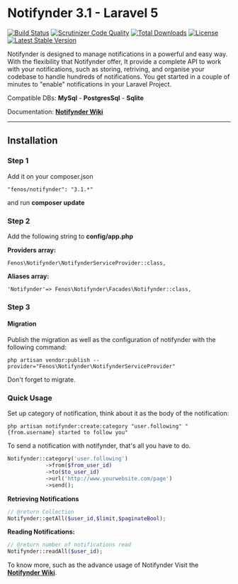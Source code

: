 Notifynder 3.1 - Laravel 5
==========

[![Build Status](https://travis-ci.org/fenos/Notifynder.svg?branch=master)](https://travis-ci.org/fenos/Notifynder)
[![Scrutinizer Code Quality](https://scrutinizer-ci.com/g/fenos/Notifynder/badges/quality-score.png?b=master)](https://scrutinizer-ci.com/g/fenos/Notifynder/?branch=master)
[![Total Downloads](https://poser.pugx.org/fenos/notifynder/downloads.svg)](https://packagist.org/packages/fenos/notifynder)
[![License](https://poser.pugx.org/fenos/Notifynder/license.png)](https://packagist.org/packages/fenos/Notifynder)
[![Latest Stable Version](https://poser.pugx.org/fenos/notifynder/v/stable.png)](https://packagist.org/packages/fenos/notifynder)

Notifynder is designed to manage notifications in a powerful and easy way.
With the flexibility that Notifynder offer, It provide a complete API to work with your notifications,
such as storing, retriving, and organise your codebase to handle hundreds of notifications.
You get started in a couple of minutes to "enable" notifications in your Laravel Project.

Compatible DBs: **MySql** - **PostgresSql** - **Sqlite**

Documentation: **[Notifynder Wiki](https://github.com/fenos/Notifynder/wiki)**
- - -

## Installation ##

### Step 1 ###

Add it on your composer.json

~~~
"fenos/notifynder": "3.1.*"
~~~

and run **composer update**


### Step 2 ###

Add the following string to **config/app.php**

**Providers array:**

~~~
Fenos\Notifynder\NotifynderServiceProvider::class,
~~~

**Aliases array:**

~~~
'Notifynder'=> Fenos\Notifynder\Facades\Notifynder::class,
~~~

### Step 3 ###

#### Migration ####

Publish the migration as well as the configuration of notifynder with the following command:

~~~
php artisan vendor:publish --provider="Fenos\Notifynder\NotifynderServiceProvider"
~~~

Don't forget to migrate.

### Quick Usage ###

Set up category of notification, think about it as the
body of the notification:

~~~
php artisan notifynder:create:category "user.following" "{from.username} started to follow you"
~~~

To send a notification with notifynder, that's all
you have to do.

~~~php
Notifynder::category('user.following')
            ->from($from_user_id)
            ->to($to_user_id)
            ->url('http://www.yourwebsite.com/page')
            ->send();
~~~

**Retrieving Notifications**

~~~php
// @return Collection
Notifynder::getAll($user_id,$limit,$paginateBool);
~~~

**Reading Notifications:**
~~~php
// @return number of notifications read
Notifynder::readAll($user_id);
~~~

To know more, such as the advance usage of Notifynder Visit the **[Notifynder Wiki](https://github.com/fenos/Notifynder/wiki)**.
